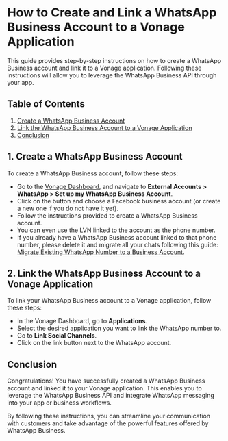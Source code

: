# How to Create and Link a WhatsApp Business Account to a Vonage Application

This guide provides step-by-step instructions on how to create a WhatsApp Business account and link it to a Vonage application. Following these instructions will allow you to leverage the WhatsApp Business API through your app.

## Table of Contents

1. [Create a WhatsApp Business Account](#1-create-a-whatsapp-business-account)
2. [Link the WhatsApp Business Account to a Vonage Application](#2-link-the-whatsapp-business-account-to-a-vonage-application)
3. [Conclusion](#conclusion)

## 1. Create a WhatsApp Business Account

To create a WhatsApp Business account, follow these steps:

- Go to the [Vonage Dashboard](https://dashboard.nexmo.com/), and navigate to **External Accounts > WhatsApp > Set up my WhatsApp Business Account**.
- Click on the button and choose a Facebook business account (or create a new one if you do not have it yet).
- Follow the instructions provided to create a WhatsApp Business account.
- You can even use the LVN linked to the account as the phone number.
- If you already have a WhatsApp Business account linked to that phone number, please delete it and migrate all your chats following this guide: [Migrate Existing WhatsApp Number to a Business Account](https://developers.facebook.com/docs/whatsapp/cloud-api/get-started/migrate-existing-whatsapp-number-to-a-business-account).

## 2. Link the WhatsApp Business Account to a Vonage Application

To link your WhatsApp Business account to a Vonage application, follow these steps:

- In the Vonage Dashboard, go to **Applications**.
- Select the desired application you want to link the WhatsApp number to.
- Go to **Link Social Channels**.
- Click on the link button next to the WhatsApp account.

## Conclusion

Congratulations! You have successfully created a WhatsApp Business account and linked it to your Vonage application. This enables you to leverage the WhatsApp Business API and integrate WhatsApp messaging into your app or business workflows.

By following these instructions, you can streamline your communication with customers and take advantage of the powerful features offered by WhatsApp Business.
